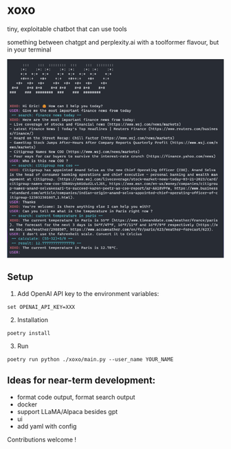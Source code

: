 # xoxo

tiny, exploitable chatbot that can use tools

something between chatgpt and perplexity.ai with a toolformer flavour, but in your terminal

<p align="center">
  <img src="https://raw.githubusercontent.com/eryk-mazus/xoxo/main/docs/example.png">
</p>

## Setup

1. Add OpenAI API key to the environment variables:
```
set OPENAI_API_KEY=XXX
```

2. Installation 
```
poetry install 
```

3. Run
```
poetry run python ./xoxo/main.py --user_name YOUR_NAME
```

## Ideas for near-term development:
- format code output, format search output
- docker
- support LLaMA/Alpaca besides gpt
- ui
- add yaml with config

Contributions welcome !
